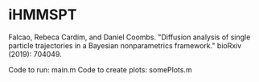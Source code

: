# iHMMSPT
Falcao, Rebeca Cardim, and Daniel Coombs. "Diffusion analysis of single particle trajectories in a Bayesian nonparametrics framework." bioRxiv (2019): 704049.

Code to run: main.m
Code to create plots: somePlots.m
